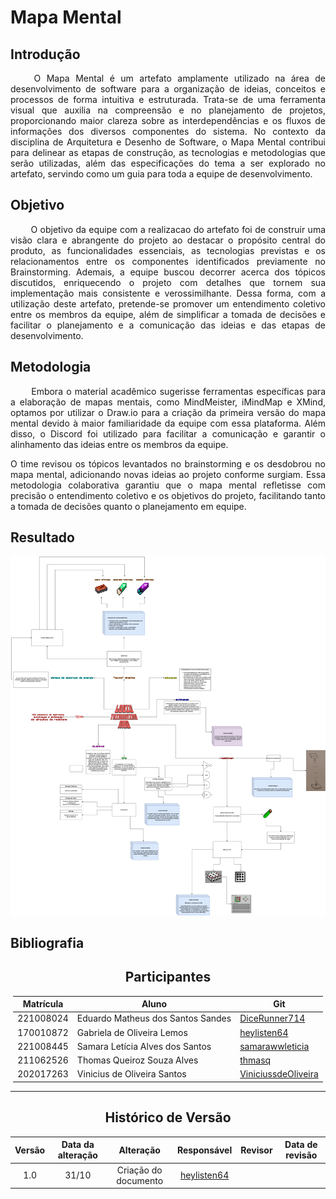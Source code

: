 # Mapa Mental

## Introdução

<div align="justify">&emsp;&emsp;
O Mapa Mental é um artefato amplamente utilizado na área de desenvolvimento de software para a organização de ideias, conceitos e processos de forma intuitiva e estruturada. Trata-se de uma ferramenta visual que auxilia na compreensão e no planejamento de projetos, proporcionando maior clareza sobre as interdependências e os fluxos de informações dos diversos componentes do sistema. No contexto da disciplina de Arquitetura e Desenho de Software, o Mapa Mental contribui para delinear as etapas de construção, as tecnologias e metodologias que serão utilizadas, além das especificações do tema a ser explorado no artefato, servindo como um guia para toda a equipe de desenvolvimento.
</div>

## Objetivo

<div align="justify">&emsp;&emsp;
O objetivo da equipe com a realizacao do artefato foi de construir uma visão clara e abrangente do projeto ao destacar o propósito central do produto, as funcionalidades essenciais, as tecnologias previstas e os relacionamentos entre os componentes identificados previamente no Brainstorming. Ademais, a equipe buscou decorrer acerca dos tópicos discutidos, enriquecendo o projeto com detalhes que tornem sua implementação mais consistente e verossimilhante. Dessa forma, com a utilização deste artefato, pretende-se promover um entendimento coletivo entre os membros da equipe, além de simplificar a tomada de decisões e facilitar o planejamento e a comunicação das ideias e das etapas de desenvolvimento. 
</div>

## Metodologia

<div align="justify">&emsp;&emsp;
Embora o material acadêmico sugerisse ferramentas específicas para a elaboração de mapas mentais, como MindMeister, iMindMap e XMind, optamos por utilizar o Draw.io para a criação da primeira versão do mapa mental devido à maior familiaridade da equipe com essa plataforma. Além disso, o Discord foi utilizado para facilitar a comunicação e garantir o alinhamento das ideias entre os membros da equipe.

O time revisou os tópicos levantados no brainstorming e os desdobrou no mapa mental, adicionando novas ideias ao projeto conforme surgiam. Essa metodologia colaborativa garantiu que o mapa mental refletisse com precisão o entendimento coletivo e os objetivos do projeto, facilitando tanto a tomada de decisões quanto o planejamento em equipe.

</div>

## Resultado

![Mapa Mental](../../assets/mapamental.png)

## Bibliografia

<center>

## Participantes

</center>

<div style="margin: 0 auto; width: fit-content;">

| Matrícula | Aluno                             | Git                                                           |
| --------- | --------------------------------- | ------------------------------------------------------------- |
| 221008024 | Eduardo Matheus dos Santos Sandes | [DiceRunner714](https://github.com/DiceRunner714)             |
| 170010872 | Gabriela de Oliveira Lemos        | [heylisten64](https://github.com/heylisten64)                 |
| 221008445 | Samara Letícia Alves dos Santos   | [samarawwleticia](https://github.com/samarawwleticia)         |
| 211062526 | Thomas Queiroz Souza Alves        | [thmasq](https://github.com/thmasq)                           |
| 202017263 | Vinicius de Oliveira Santos       | [ViniciussdeOliveira](https://github.com/ViniciussdeOliveira) |

</div>

---

<center>

## Histórico de Versão

</center>

<div style="margin: 0 auto; width: fit-content;">

| Versão | Data da alteração |      Alteração       |                  Responsável                  | Revisor | Data de revisão |
| :----: | :---------------: | :------------------: | :-------------------------------------------: | :-----: | :-------------: |
|  1.0   |       31/10       | Criação do documento | [heylisten64](https://github.com/heylisten64) |         |                 |
